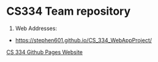 # CS334 Team repository
1. Web Addresses:
  * https://stephen601.github.io/CS_334_WebAppProject/

[CS 334 Github Pages Website](https://stephen601.github.io/CS_334_WebAppProject/)
